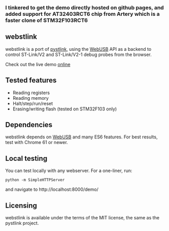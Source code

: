 ### I tinkered to get the demo directly hosted on github pages, and added support for AT32403RCT6 chip from Artery which is a faster clone of STM32F103RCT6

webstlink
---------
webstlink is a port of [pystlink](https://github.com/pavelrevak/pystlink), using the [WebUSB](https://wicg.github.io/webusb/) API as a backend to control ST-Link/V2 and ST-Link/V2-1 debug probes from the browser.

Check out the live demo [online](https://candas1.github.io/webstlink/)

Tested features
---------------
* Reading registers
* Reading memory
* Halt/step/run/reset
* Erasing/writing flash (tested on STM32F103 only)

Dependencies
------------
webstlink depends on [WebUSB](https://caniuse.com/#feat=webusb) and many ES6 features.
For best results, test with Chrome 61 or newer.

Local testing
-------------
You can test locally with any webserver. For a one-liner, run:

    python -m SimpleHTTPServer

and navigate to http://localhost:8000/demo/

Licensing
---------
webstlink is available under the terms of the MIT license, the same as the pystlink project.
